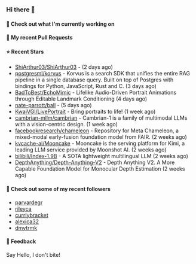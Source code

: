### Hi there 👋

#### 👷 Check out what I'm currently working on

#### 🔨 My recent Pull Requests


#### ⭐ Recent Stars

- [ShiArthur03/ShiArthur03](https://github.com/ShiArthur03/ShiArthur03) -  (2 days ago)
- [postgresml/korvus](https://github.com/postgresml/korvus) - Korvus is a search SDK that unifies the entire RAG pipeline in a single database query. Built on top of Postgres with bindings for Python, JavaScript, Rust and C. (3 days ago)
- [BadToBest/EchoMimic](https://github.com/BadToBest/EchoMimic) - Lifelike Audio-Driven Portrait Animations through Editable Landmark Conditioning (4 days ago)
- [nate-parrott/ball](https://github.com/nate-parrott/ball) -  (5 days ago)
- [KwaiVGI/LivePortrait](https://github.com/KwaiVGI/LivePortrait) - Bring portraits to life! (1 week ago)
- [cambrian-mllm/cambrian](https://github.com/cambrian-mllm/cambrian) - Cambrian-1 is a family of multimodal LLMs with a vision-centric design. (1 week ago)
- [facebookresearch/chameleon](https://github.com/facebookresearch/chameleon) - Repository for Meta Chameleon, a mixed-modal early-fusion foundation model from FAIR. (2 weeks ago)
- [kvcache-ai/Mooncake](https://github.com/kvcache-ai/Mooncake) - Mooncake is the serving platform for Kimi, a leading LLM service provided by Moonshot AI. (2 weeks ago)
- [bilibili/Index-1.9B](https://github.com/bilibili/Index-1.9B) - A SOTA lightweight multilingual LLM (2 weeks ago)
- [DepthAnything/Depth-Anything-V2](https://github.com/DepthAnything/Depth-Anything-V2) - Depth Anything V2. A More Capable Foundation Model for Monocular Depth Estimation (2 weeks ago)

#### 👯 Check out some of my recent followers

- [parvardegr](https://github.com/parvardegr)
- [rileyca](https://github.com/rileyca)
- [currlybracket](https://github.com/currlybracket)
- [alexica32](https://github.com/alexica32)
- [dmytrmk](https://github.com/dmytrmk)

#### 💬 Feedback

Say Hello, I don't bite!